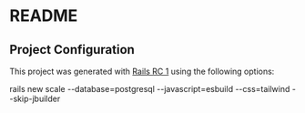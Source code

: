 # README

<!-- This README would normally document whatever steps are necessary to get the
application up and running.

Things you may want to cover:

* Ruby version

* System dependencies

* Configuration

* Database creation

* Database initialization

* How to run the test suite

* Services (job queues, cache servers, search engines, etc.)

* Deployment instructions

* ... -->

## Project Configuration
This project was generated with [Rails RC 1](https://rubygems.org/gems/rails/versions/7.0.0.rc1) using the following options:

  rails new scale --database=postgresql --javascript=esbuild --css=tailwind --skip-jbuilder
